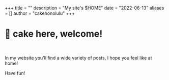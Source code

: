 +++
title = ""
description = "My site's $HOME"
date = "2022-06-13"
aliases = []
author = "cakehonolulu"
+++

# 🫧 cake here, welcome!

<br>

In my website you'll find a wide variety of posts, I hope you feel like at home!

Have fun!